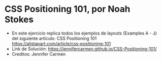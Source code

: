 # CSS Positioning 101, por Noah Stokes
* En este ejercicio replica todos los ejemplos de layouts (Examples A - J) del siguiente artículo: CSS Positioning 101 https://alistapart.com/article/css-positioning-101
* Link de Solución: https://jennifercarmen.github.io/CSS-Positioning-101/
* Creditos: Jennifer Carmen
